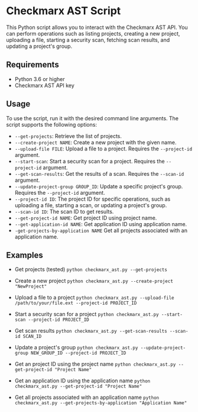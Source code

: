 # Checkmarx AST Script

This Python script allows you to interact with the Checkmarx AST API. You can perform operations such as listing projects, creating a new project, uploading a file, starting a security scan, fetching scan results, and updating a project's group.

## Requirements

- Python 3.6 or higher
- Checkmarx AST API key

## Usage

To use the script, run it with the desired command line arguments. The script supports the following options:

- `--get-projects`: Retrieve the list of projects.
- `--create-project NAME`: Create a new project with the given name.
- `--upload-file FILE`: Upload a file to a project. Requires the `--project-id` argument.
- `--start-scan`: Start a security scan for a project. Requires the `--project-id` argument.
- `--get-scan-results`: Get the results of a scan. Requires the `--scan-id` argument.
- `--update-project-group GROUP_ID`: Update a specific project's group. Requires the `--project-id` argument.
- `--project-id ID`: The project ID for specific operations, such as uploading a file, starting a scan, or updating a project's group.
- `--scan-id ID`: The scan ID to get results.
- `--get-project-id NAME`: Get project ID using project name.
- `--get-application-id NAME`: Get application ID using application name.
- `-get-projects-by-application NAME` Get all projects associated with an application name.

## Examples

- Get projects (tested)
`python checkmarx_ast.py --get-projects`

- Create a new project
`python checkmarx_ast.py --create-project "NewProject"`

- Upload a file to a project
`python checkmarx_ast.py --upload-file /path/to/your/file.ext --project-id PROJECT_ID`

- Start a security scan for a project
`python checkmarx_ast.py --start-scan --project-id PROJECT_ID`

- Get scan results
`python checkmarx_ast.py --get-scan-results --scan-id SCAN_ID`

- Update a project's group
`python checkmarx_ast.py --update-project-group NEW_GROUP_ID --project-id PROJECT_ID`

- Get an project ID using the project name
`python checkmarx_ast.py --get-project-id "Project Name"`

- Get an application ID using the application name
`python checkmarx_ast.py --get-project-id "Project Name"`

- Get all projects associated with an application name
`python checkmarx_ast.py --get-projects-by-application "Application Name"`

